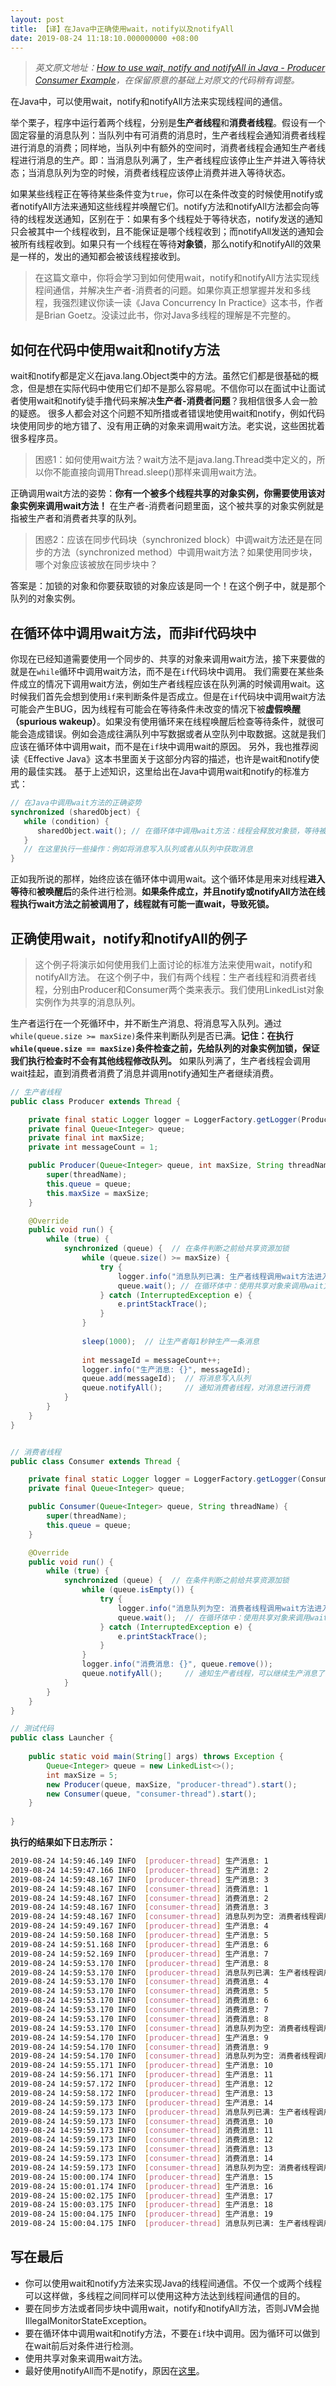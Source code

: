 ```yaml
---
layout: post
title: 【译】在Java中正确使用wait，notify以及notifyAll
date: 2019-08-24 11:18:10.000000000 +08:00
---
```


>*英文原文地址：[How to use wait, notify and notifyAll in Java - Producer Consumer Example](https://javarevisited.blogspot.com/2015/07/how-to-use-wait-notify-and-notifyall-in.html)，在保留原意的基础上对原文的代码稍有调整。*

在Java中，可以使用wait，notify和notifyAll方法来实现线程间的通信。

举个栗子，程序中运行着两个线程，分别是**生产者线程**和**消费者线程**。假设有一个固定容量的消息队列：当队列中有可消费的消息时，生产者线程会通知消费者线程进行消息的消费；同样地，当队列中有额外的空间时，消费者线程会通知生产者线程进行消息的生产。即：当消息队列满了，生产者线程应该停止生产并进入等待状态；当消息队列为空的时候，消费者线程应该停止消费并进入等待状态。

如果某些线程正在等待某些条件变为`true`，你可以在条件改变的时候使用notify或者notifyAll方法来通知这些线程并唤醒它们。notify方法和notifyAll方法都会向等待的线程发送通知，区别在于：如果有多个线程处于等待状态，notify发送的通知只会被其中一个线程收到，且不能保证是哪个线程收到；而notifyAll发送的通知会被所有线程收到。如果只有一个线程在等待**对象锁**，那么notify和notifyAll的效果是一样的，发出的通知都会被该线程接收到。

>在这篇文章中，你将会学习到如何使用wait，notify和notifyAll方法实现线程间通信，并解决生产者-消费者的问题。如果你真正想掌握并发和多线程，我强烈建议你读一读《Java Concurrency In Practice》这本书，作者是Brian Goetz。没读过此书，你对Java多线程的理解是不完整的。

## 如何在代码中使用wait和notify方法
wait和notify都是定义在java.lang.Object类中的方法。虽然它们都是很基础的概念，但是想在实际代码中使用它们却不是那么容易呢。不信你可以在面试中让面试者使用wait和notify徒手撸代码来解决**生产者-消费者问题**？我相信很多人会一脸的疑惑。
很多人都会对这个问题不知所措或者错误地使用wait和notify，例如代码块使用同步的地方错了、没有用正确的对象来调用wait方法。老实说，这些困扰着很多程序员。

>困惑1：如何使用wait方法？wait方法不是java.lang.Thread类中定义的，所以你不能直接向调用Thread.sleep()那样来调用wait方法。<br />

<a>正确调用wait方法的姿势：**你有一个被多个线程共享的对象实例，你需要使用该对象实例来调用wait方法！** 在生产者-消费者问题里面，这个被共享的对象实例就是指被生产者和消费者共享的队列。</a>

>困惑2：应该在同步代码块（synchronized block）中调wait方法还是在同步的方法（synchronized method）中调用wait方法？如果使用同步块，哪个对象应该被放在同步块中？

<a>答案是：加锁的对象和你要获取锁的对象应该是同一个！在这个例子中，就是那个队列的对象实例。</a>

## 在循环体中调用wait方法，而非if代码块中
你现在已经知道需要使用一个同步的、共享的对象来调用wait方法，接下来要做的就是在`while`循环中调用wait方法，而不是在`if`代码块中调用。
我们需要在某些条件成立的情况下调用wait方法，例如生产者线程应该在队列满的时候调用wait。这时候我们首先会想到使用`if`来判断条件是否成立。但是在`if`代码块中调用wait方法可能会产生BUG，因为线程有可能会在等待条件未改变的情况下被**虚假唤醒（spurious wakeup）**。如果没有使用循环来在线程唤醒后检查等待条件，就很可能会造成错误。例如会造成往满队列中写数据或者从空队列中取数据。这就是我们应该在循环体中调用wait，而不是在`if`块中调用wait的原因。
另外，我也推荐阅读《Effective Java》这本书里面关于这部分内容的描述，也许是wait和notify使用的最佳实践。
基于上述知识，这里给出在Java中调用wait和notify的标准方式：

```java
// 在Java中调用wait方法的正确姿势
synchronized (sharedObject) {
   while (condition) {
      sharedObject.wait(); // 在循环体中调用wait方法：线程会释放对象锁，等待被唤醒
   }
   // 在这里执行一些操作：例如将消息写入队列或者从队列中获取消息
}
```

正如我所说的那样，始终应该在循环体中调用wait。这个循环体是用来对线程**进入等待**和**被唤醒后**的条件进行检测。**如果条件成立，并且notify或notifyAll方法在线程执行wait方法之前被调用了，线程就有可能一直wait，导致死锁。**

## 正确使用wait，notify和notifyAll的例子
>这个例子将演示如何使用我们上面讨论的标准方法来使用wait，notify和notifyAll方法。
>在这个例子中，我们有两个线程：生产者线程和消费者线程，分别由Producer和Consumer两个类来表示。我们使用LinkedList对象实例作为共享的消息队列。

生产者运行在一个死循环中，并不断生产消息、将消息写入队列。通过`while(queue.size >= maxSize)`条件来判断队列是否已满。**记住：在执行`while(queue.size == maxSize)`条件检查之前，先给队列的对象实例加锁，保证我们执行检查时不会有其他线程修改队列。** 如果队列满了，生产者线程会调用wait挂起，直到消费者消费了消息并调用notify通知生产者继续消费。

```java
// 生产者线程
public class Producer extends Thread {

    private final static Logger logger = LoggerFactory.getLogger(Producer.class);
    private final Queue<Integer> queue;
    private final int maxSize;
    private int messageCount = 1;

    public Producer(Queue<Integer> queue, int maxSize, String threadName) {
        super(threadName);
        this.queue = queue;
        this.maxSize = maxSize;
    }

    @Override
    public void run() {
        while (true) {
            synchronized (queue) {  // 在条件判断之前给共享资源加锁
                while (queue.size() >= maxSize) {
                    try {
                        logger.info("消息队列已满: 生产者线程调用wait方法进入等待状态 ...");
                        queue.wait(); // 在循环体中：使用共享对象来调用wait方法，释放共享资源的锁
                    } catch (InterruptedException e) {
                        e.printStackTrace();
                    }
                }
               
                sleep(1000);  // 让生产者每1秒钟生产一条消息
              
                int messageId = messageCount++;
                logger.info("生产消息: {}", messageId);
                queue.add(messageId);  // 将消息写入队列
                queue.notifyAll();     // 通知消费者线程，对消息进行消费
            }
        }
    }
}


// 消费者线程
public class Consumer extends Thread {

    private final static Logger logger = LoggerFactory.getLogger(Consumer.class);
    private final Queue<Integer> queue;

    public Consumer(Queue<Integer> queue, String threadName) {
        super(threadName);
        this.queue = queue;
    }

    @Override
    public void run() {
        while (true) {
            synchronized (queue) {  // 在条件判断之前给共享资源加锁
                while (queue.isEmpty()) {
                    try {
                        logger.info("消息队列为空: 消费者线程调用wait方法进入等待状态 ...");
                        queue.wait();  // 在循环体中：使用共享对象来调用wait方法，释放共享资源的锁
                    } catch (InterruptedException e) {
                        e.printStackTrace();
                    }
                }
                logger.info("消费消息: {}", queue.remove());
                queue.notifyAll();     // 通知生产者线程，可以继续生产消息了
            }
        }
    }
}

// 测试代码
public class Launcher {
    
    public static void main(String[] args) throws Exception {
        Queue<Integer> queue = new LinkedList<>();
        int maxSize = 5;
        new Producer(queue, maxSize, "producer-thread").start();
        new Consumer(queue, "consumer-thread").start();
    }
    
}
```
**执行的结果如下日志所示：**
```bash
2019-08-24 14:59:46.149 INFO  [producer-thread] 生产消息: 1
2019-08-24 14:59:47.166 INFO  [producer-thread] 生产消息: 2
2019-08-24 14:59:48.167 INFO  [producer-thread] 生产消息: 3
2019-08-24 14:59:48.167 INFO  [consumer-thread] 消费消息: 1
2019-08-24 14:59:48.167 INFO  [consumer-thread] 消费消息: 2
2019-08-24 14:59:48.167 INFO  [consumer-thread] 消费消息: 3
2019-08-24 14:59:48.167 INFO  [consumer-thread] 消息队列为空: 消费者线程调用wait方法进入等待状态 ...
2019-08-24 14:59:49.167 INFO  [producer-thread] 生产消息: 4
2019-08-24 14:59:50.168 INFO  [producer-thread] 生产消息: 5
2019-08-24 14:59:51.168 INFO  [producer-thread] 生产消息: 6
2019-08-24 14:59:52.169 INFO  [producer-thread] 生产消息: 7
2019-08-24 14:59:53.170 INFO  [producer-thread] 生产消息: 8
2019-08-24 14:59:53.170 INFO  [producer-thread] 消息队列已满: 生产者线程调用wait方法进入等待状态 ...
2019-08-24 14:59:53.170 INFO  [consumer-thread] 消费消息: 4
2019-08-24 14:59:53.170 INFO  [consumer-thread] 消费消息: 5
2019-08-24 14:59:53.170 INFO  [consumer-thread] 消费消息: 6
2019-08-24 14:59:53.170 INFO  [consumer-thread] 消费消息: 7
2019-08-24 14:59:53.170 INFO  [consumer-thread] 消费消息: 8
2019-08-24 14:59:53.170 INFO  [consumer-thread] 消息队列为空: 消费者线程调用wait方法进入等待状态 ...
2019-08-24 14:59:54.170 INFO  [producer-thread] 生产消息: 9
2019-08-24 14:59:54.170 INFO  [consumer-thread] 消费消息: 9
2019-08-24 14:59:54.170 INFO  [consumer-thread] 消息队列为空: 消费者线程调用wait方法进入等待状态 ...
2019-08-24 14:59:55.171 INFO  [producer-thread] 生产消息: 10
2019-08-24 14:59:56.171 INFO  [producer-thread] 生产消息: 11
2019-08-24 14:59:57.172 INFO  [producer-thread] 生产消息: 12
2019-08-24 14:59:58.172 INFO  [producer-thread] 生产消息: 13
2019-08-24 14:59:59.173 INFO  [producer-thread] 生产消息: 14
2019-08-24 14:59:59.173 INFO  [producer-thread] 消息队列已满: 生产者线程调用wait方法进入等待状态 ...
2019-08-24 14:59:59.173 INFO  [consumer-thread] 消费消息: 10
2019-08-24 14:59:59.173 INFO  [consumer-thread] 消费消息: 11
2019-08-24 14:59:59.173 INFO  [consumer-thread] 消费消息: 12
2019-08-24 14:59:59.173 INFO  [consumer-thread] 消费消息: 13
2019-08-24 14:59:59.173 INFO  [consumer-thread] 消费消息: 14
2019-08-24 14:59:59.173 INFO  [consumer-thread] 消息队列为空: 消费者线程调用wait方法进入等待状态 ...
2019-08-24 15:00:00.174 INFO  [producer-thread] 生产消息: 15
2019-08-24 15:00:01.174 INFO  [producer-thread] 生产消息: 16
2019-08-24 15:00:02.175 INFO  [producer-thread] 生产消息: 17
2019-08-24 15:00:03.175 INFO  [producer-thread] 生产消息: 18
2019-08-24 15:00:04.175 INFO  [producer-thread] 生产消息: 19
2019-08-24 15:00:04.175 INFO  [producer-thread] 消息队列已满: 生产者线程调用wait方法进入等待状态 ...
```
## 写在最后
- 你可以使用wait和notify方法来实现Java的线程间通信。不仅一个或两个线程可以这样做，多线程之间同样可以使用这种方法达到线程间通信的目的。
- 要在同步方法或者同步块中调用wait，notify和notifyAll方法，否则JVM会抛IllegalMonitorStateException。
- 要在循环体中调用wait和notify方法，不要在`if`块中调用。因为循环可以做到在wait前后对条件进行检测。
- 使用共享对象来调用wait方法。
- 最好使用notifyAll而不是notify，原因在[这里](https://javarevisited.blogspot.com/2012/10/difference-between-notify-and-notifyall-java-example.html)。
